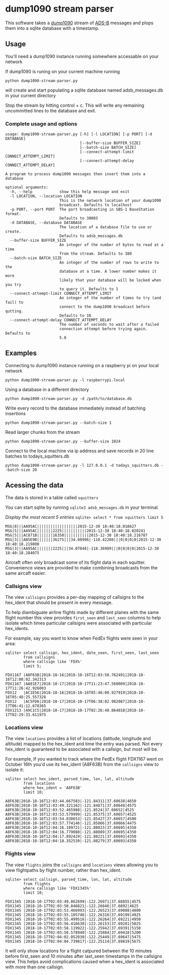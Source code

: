 # dump1090 stream parser

This software takes a [dump1090](https://github.com/antirez/dump1090) stream of [ADS-B](https://en.wikipedia.org/wiki/Automatic_dependent_surveillance_%E2%80%93_broadcast) messages and plops them into a sqlite database with a timestamp.

## Usage

You'll need a dump1090 instance running somewhere accessable on your network

If dump1090 is runing on your current machine running

```
python dump1090-stream-parser.py
```

will create and start populating a sqlite database named adsb_messages.db in your current directory

Stop the stream by hitting control + c. This will write any remaining uncommitted lines to the database and exit. 

### Complete usage and options

```
usage: dump1090-stream-parser.py [-h] [-l LOCATION] [-p PORT] [-d DATABASE]
                                 [--buffer-size BUFFER_SIZE]
                                 [--batch-size BATCH_SIZE]
                                 [--connect-attempt-limit CONNECT_ATTEMPT_LIMIT]
                                 [--connect-attempt-delay CONNECT_ATTEMPT_DELAY]

A program to process dump1090 messages then insert them into a database

optional arguments:
  -h, --help            show this help message and exit
  -l LOCATION, --location LOCATION
                        This is the network location of your dump1090
                        broadcast. Defaults to localhost
  -p PORT, --port PORT  The port broadcasting in SBS-1 BaseStation format.
                        Defaults to 30003
  -d DATABASE, --database DATABASE
                        The location of a database file to use or create.
                        Defaults to adsb_messages.db
  --buffer-size BUFFER_SIZE
                        An integer of the number of bytes to read at a time
                        from the stream. Defaults to 100
  --batch-size BATCH_SIZE
                        An integer of the number of rows to write to the
                        database at a time. A lower number makes it more
                        likely that your database will be locked when you try
                        to query it. Defaults to 1
  --connect-attempt-limit CONNECT_ATTEMPT_LIMIT
                        An integer of the number of times to try (and fail) to
                        connect to the dump1090 broadcast before qutting.
                        Defaults to 10
  --connect-attempt-delay CONNECT_ATTEMPT_DELAY
                        The number of seconds to wait after a failed
                        connection attempt before trying again. Defaults to
                        5.0
```

## Examples

Connecting to dump1090 instance running on a raspberry pi on your local network 

```
python dump1090-stream-parser.py -l raspberrypi.local
```

Using a database in a different directory

```
python dump1090-stream-parser.py -d /path/to/database.db
```

Write every record to the database immediately instead of batching insertions 
```
python dump1090-stream-parser.py --batch-size 1
```

Read larger chunks from the stream
```
python dump1090-stream-parser.py --buffer-size 1024
```

Connect to the local machine via ip address and save records in 20 line batches to todays_squitters.db
```
python dump1090-stream-parser.py -l 127.0.0.1 -d todays_squitters.db --batch-size 20
```

## Acessing the data

The data is stored in a table called `squitters`

You can start sqlite by running `sqlite3 adsb_messages.db` in your terminal.

*Display the most recent 5 entries*
`sqlite> select * from squitters limit 5`

```
MSG|8|||AA95AC||||||||||||||||||2015-12-30 18:40:18.018627
MSG|5|||AA95AC|||||||2225|||||||||||2015-12-30 18:40:18.020241
MSG|5|||AC871B|||||||16350|||||||||||2015-12-30 18:40:18.216787
MSG|3|||AB5E9B|||||||36275|||34.00996|-118.42208|||0|0|0|0|2015-12-30 18:40:18.219800
MSG|3|||AA95AC|||||||2225|||34.07048|-118.36989|||0|0|0|0|2015-12-30 18:40:18.284075
```

Aircraft often only broadcast some of its flight data in each squitter. Convenience views are provided to make combining broadcasts from the same aircaft easier. 

### Callsigns view

The view `callsigns` provides a per-day mapping of callsigns to the
hex_ident that should be present in every message.

To help diambiguate airline flights made by different planes with the same flight number this view provides `first_seen` and `last_seen` columns to help isolate which times particular callsigns were associated with particular hex_idents.

For example, say you want to know when FedEx flights were seen in your area:
```
sqlite> select callsign, hex_ident, date_seen, first_seen, last_seen 
        from callsigns 
        where callsign like 'FDX%' 
        limit 5;

FDX1167 |A8F63B|2018-10-16|2018-10-16T12:03:50.762491|2018-10-16T12:08:02.342313
FDX1167 |AA01E7|2018-10-17|2018-10-17T11:23:47.560089|2018-10-17T11:26:42.926003
FDX12   |AC1E56|2018-10-16|2018-10-16T05:46:00.927919|2018-10-16T05:48:25.557328
FDX12   |AC5FD6|2018-10-17|2018-10-17T06:38:02.982087|2018-10-17T06:41:12.678365
FDX1213 |A9C1C5|2018-10-17|2018-10-17T02:26:48.864018|2018-10-17T02:29:33.611975
```

### Locations view

The view `locations` provides a list of locations (latitude, longitude and altitude) mapped to the hex_ident and time the entry was parsed. Not every hex_ident is guaranteed to be associated with a callsign, but most will be.

For example, If you wanted to track where the FedEx flight FDX1167 went on October 16th you'd use its hex_ident (A8F63B) from the `callsigns` view to isolate it:
```
sqlite> select hex_ident, parsed_time, lon, lat, altitude 
        from locations 
        where hex_ident = 'A8F63B' 
        limit 10;

A8F63B|2018-10-16T12:03:44.667583|-121.84311|37.60638|4650
A8F63B|2018-10-16T12:03:49.321162|-121.84871|37.60648|4575
A8F63B|2018-10-16T12:03:52.465988|-121.8524|37.60652|4525
A8F63B|2018-10-16T12:03:53.579999|-121.85375|37.60657|4525
A8F63B|2018-10-16T12:03:54.038653|-121.85427|37.60657|4500
A8F63B|2018-10-16T12:03:57.774146|-121.85866|37.60666|4475
A8F63B|2018-10-16T12:04:16.189721|-121.88023|37.60695|4350
A8F63B|2018-10-16T12:04:16.779088|-121.88089|37.60695|4350
A8F63B|2018-10-16T12:04:17.892429|-121.88221|37.60693|4350
A8F63B|2018-10-16T12:04:18.352539|-121.88279|37.60693|4350
```

### Flights view

The view `flights` joins the `callsigns` and `locations` views allowing you to view flightpaths by flight number, rather than hex_ident.

```
sqlite> select callsign, parsed_time, lon, lat, altitude 
        from flights 
        where callsign like 'FDX1345%' 
        limit 10;

FDX1345 |2018-10-17T02:03:49.862699|-122.26971|37.68855|4575
FDX1345 |2018-10-17T02:03:50.846821|-122.26846|37.6892|4625
FDX1345 |2018-10-17T02:03:53.466993|-122.26523|37.69088|4800
FDX1345 |2018-10-17T02:03:55.105746|-122.26316|37.69199|4925
FDX1345 |2018-10-17T02:03:55.499516|-122.26264|37.69221|4950
FDX1345 |2018-10-17T02:03:56.416630|-122.26153|37.69281|5025
FDX1345 |2018-10-17T02:03:58.119922|-122.25942|37.69391|5150
FDX1345 |2018-10-17T02:03:58.578940|-122.25884|37.69418|5200
FDX1345 |2018-10-17T02:04:02.052030|-122.25449|37.69647|5475
FDX1345 |2018-10-17T02:04:04.739817|-122.25114|37.69819|5675
```

It will only show locations for a flight catpured between the 10 minutes before first_seen and 10 minutes after last_seen timestamps in the callsigns view. This helps avoid complications caused when a hex_ident is associated with more than one callsign.
